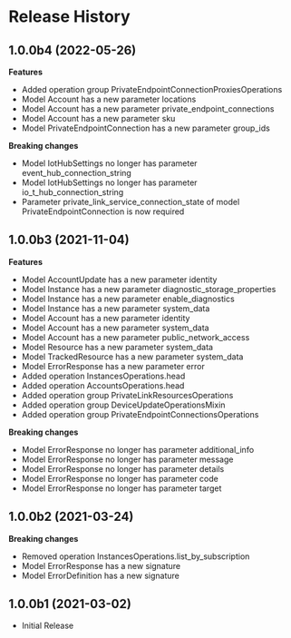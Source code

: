 # Release History

## 1.0.0b4 (2022-05-26)

**Features**

  - Added operation group PrivateEndpointConnectionProxiesOperations
  - Model Account has a new parameter locations
  - Model Account has a new parameter private_endpoint_connections
  - Model Account has a new parameter sku
  - Model PrivateEndpointConnection has a new parameter group_ids

**Breaking changes**

  - Model IotHubSettings no longer has parameter event_hub_connection_string
  - Model IotHubSettings no longer has parameter io_t_hub_connection_string
  - Parameter private_link_service_connection_state of model PrivateEndpointConnection is now required

## 1.0.0b3 (2021-11-04)

**Features**

  - Model AccountUpdate has a new parameter identity
  - Model Instance has a new parameter diagnostic_storage_properties
  - Model Instance has a new parameter enable_diagnostics
  - Model Instance has a new parameter system_data
  - Model Account has a new parameter identity
  - Model Account has a new parameter system_data
  - Model Account has a new parameter public_network_access
  - Model Resource has a new parameter system_data
  - Model TrackedResource has a new parameter system_data
  - Model ErrorResponse has a new parameter error
  - Added operation InstancesOperations.head
  - Added operation AccountsOperations.head
  - Added operation group PrivateLinkResourcesOperations
  - Added operation group DeviceUpdateOperationsMixin
  - Added operation group PrivateEndpointConnectionsOperations

**Breaking changes**

  - Model ErrorResponse no longer has parameter additional_info
  - Model ErrorResponse no longer has parameter message
  - Model ErrorResponse no longer has parameter details
  - Model ErrorResponse no longer has parameter code
  - Model ErrorResponse no longer has parameter target

## 1.0.0b2 (2021-03-24)

**Breaking changes**

  - Removed operation InstancesOperations.list_by_subscription
  - Model ErrorResponse has a new signature
  - Model ErrorDefinition has a new signature

## 1.0.0b1 (2021-03-02)

* Initial Release

